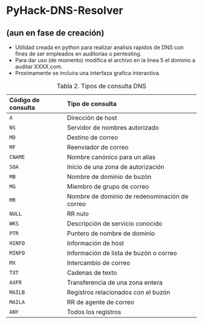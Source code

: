 # PyHack-DNS-Resolver

## (aun en fase de creación)

- Utilidad creada en python para realizar analisis rapidos de DNS con fines de ser empleados en auditorias o pentesting.
- Para dar uso (de momento) modifica el archivo en la linea 5 el dominio a auditar XXXX.com.
- Proximamente se incluira una interfaza grafica interactiva.

<table summary="" id="" class="defaultstyle bx--data-table"><caption class="bx--data-table-header"><span class="tablecap bx--data-table-header__title">Tabla 2. Tipos de consulta DNS </span></caption><colgroup><col style="width:30.303030303030305%"><col style="width:69.6969696969697%"></colgroup><thead style="text-align:left;">
<tr>
<th id="d154260e217"><div class="bx--table-header-label">Código de consulta </div></th>

<th id="d154260e220"><div class="bx--table-header-label">Tipo de consulta </div></th>

</tr>

</thead>
<tbody>
<tr>
<td headers="d154260e217 "><code class="ph codeph">A</code></td>

<td headers="d154260e220 ">Dirección de host </td>

</tr>

<tr>
<td headers="d154260e217 "><code class="ph codeph">NS </code></td>

<td headers="d154260e220 ">Servidor de nombres autorizado </td>

</tr>

<tr>
<td headers="d154260e217 "><code class="ph codeph">MD </code></td>

<td headers="d154260e220 ">Destino de correo  </td>

</tr>

<tr>
<td headers="d154260e217 "><code class="ph codeph">MF </code></td>

<td headers="d154260e220 ">Reenviador de correo </td>

</tr>

<tr>
<td headers="d154260e217 "><code class="ph codeph">CNAME </code></td>

<td headers="d154260e220 ">Nombre canónico para un alias </td>

</tr>

<tr>
<td headers="d154260e217 "><code class="ph codeph">SOA </code></td>

<td headers="d154260e220 ">Inicio de una zona de autorización </td>

</tr>

<tr>
<td headers="d154260e217 "><code class="ph codeph">MB </code></td>

<td headers="d154260e220 ">Nombre de dominio de buzón </td>

</tr>

<tr>
<td headers="d154260e217 "><code class="ph codeph">MG </code></td>

<td headers="d154260e220 ">Miembro de grupo de correo </td>

</tr>

<tr>
<td headers="d154260e217 "><code class="ph codeph">MR </code></td>

<td headers="d154260e220 ">Nombre de dominio de redenominación de correo </td>

</tr>

<tr>
<td headers="d154260e217 "><code class="ph codeph">NULL </code></td>

<td headers="d154260e220 ">RR nulo </td>

</tr>

<tr>
<td headers="d154260e217 "><code class="ph codeph">WKS </code></td>

<td headers="d154260e220 ">Descripción de servicio conocido </td>

</tr>

<tr>
<td headers="d154260e217 "><code class="ph codeph">PTR </code></td>

<td headers="d154260e220 "> Puntero de nombre de dominio </td>

</tr>

<tr>
<td headers="d154260e217 "><code class="ph codeph">HINFO </code></td>

<td headers="d154260e220 ">Información de host </td>

</tr>

<tr>
<td headers="d154260e217 "><code class="ph codeph">MINFO </code></td>

<td headers="d154260e220 ">Información de lista de buzón o correo </td>

</tr>

<tr>
<td headers="d154260e217 "><code class="ph codeph">MX </code></td>

<td headers="d154260e220 ">Intercambio de correo </td>

</tr>

<tr>
<td headers="d154260e217 "><code class="ph codeph">TXT </code></td>

<td headers="d154260e220 "> Cadenas de texto </td>

</tr>

<tr>
<td headers="d154260e217 "><code class="ph codeph">AXFR </code></td>

<td headers="d154260e220 ">Transferencia de una zona entera </td>

</tr>

<tr>
<td headers="d154260e217 "><code class="ph codeph">MAILB </code></td>

<td headers="d154260e220 "> Registros relacionados con el buzón </td>

</tr>

<tr>
<td headers="d154260e217 "><code class="ph codeph">MAILA </code></td>

<td headers="d154260e220 ">RR de agente de correo </td>

</tr>

<tr>
<td headers="d154260e217 "><code class="ph codeph">ANY </code></td>

<td headers="d154260e220 ">Todos los registros </td>

</tr>

</tbody>
</table>
